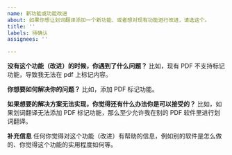```yaml
---
name: 新功能或功能改进
about: 如果你想让划词翻译添加一个新功能、或者想对现有功能进行改进，请选这个。
title: ''
labels: 待确认
assignees: ''

---
```


**没有这个功能（改进）的时候，你遇到了什么问题？**
比如，现有 PDF 不支持标记功能，导致我无法在 pdf 上标记内容。

**你想要如何解决你的问题？**
比如，添加 PDF 标记功能。

**如果想要的解决方案无法实现，你觉得还有什么办法你是可以接受的？**
比如，如果划词翻译无法添加 PDF 标记功能，那么至少允许我在别的 PDF 软件里进行划词翻译。

**补充信息**
任何你觉得对这个功能（改进）有帮助的信息，例如别的软件是怎么做的、你觉得这个功能的实用程度如何等。

